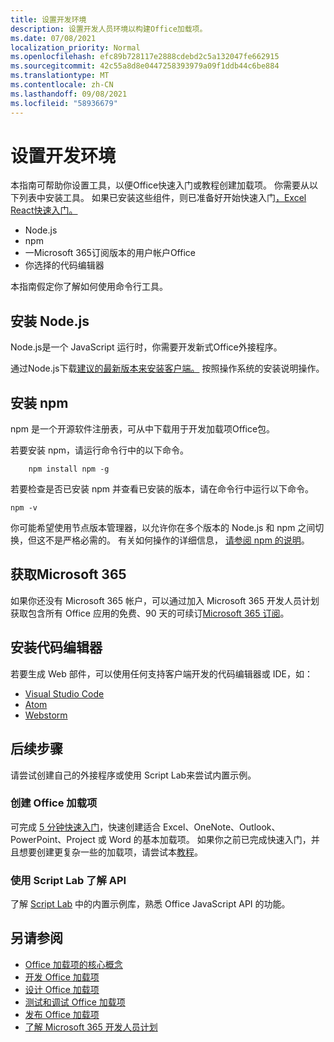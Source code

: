 ```yaml
---
title: 设置开发环境
description: 设置开发人员环境以构建Office加载项。
ms.date: 07/08/2021
localization_priority: Normal
ms.openlocfilehash: efc89b728117e2888cdebd2c5a132047fe662915
ms.sourcegitcommit: 42c55a8d8e0447258393979a09f1ddb44c6be884
ms.translationtype: MT
ms.contentlocale: zh-CN
ms.lasthandoff: 09/08/2021
ms.locfileid: "58936679"
---
```

# <a name="set-up-your-development-environment"></a>设置开发环境

本指南可帮助你设置工具，以便Office快速入门或教程创建加载项。 你需要从以下列表中安装工具。 如果已安装这些组件，则已准备好开始快速入门[，Excel React快速入门。](../quickstarts/excel-quickstart-react.md)

- Node.js
- npm
- 一Microsoft 365订阅版本的用户帐户Office
- 你选择的代码编辑器

本指南假定你了解如何使用命令行工具。

## <a name="install-nodejs"></a>安装 Node.js

Node.js是一个 JavaScript 运行时，你需要开发新式Office外接程序。

通过Node.js下载[建议的最新版本来安装客户端。](https://nodejs.org) 按照操作系统的安装说明操作。

## <a name="install-npm"></a>安装 npm

npm 是一个开源软件注册表，可从中下载用于开发加载项Office包。

若要安装 npm，请运行命令行中的以下命令。

```command&nbsp;line
    npm install npm -g
```

若要检查是否已安装 npm 并查看已安装的版本，请在命令行中运行以下命令。

```command&nbsp;line
npm -v
```

你可能希望使用节点版本管理器，以允许你在多个版本的 Node.js 和 npm 之间切换，但这不是严格必需的。 有关如何操作的详细信息， [请参阅 npm 的说明](https://docs.npmjs.com/downloading-and-installing-node-js-and-npm)。

## <a name="get-microsoft-365"></a>获取Microsoft 365

如果你还没有 Microsoft 365 帐户，可以通过加入 Microsoft 365 开发人员计划获取包含所有 Office 应用的免费、90 天的可续订[Microsoft 365 订阅](https://developer.microsoft.com/office/dev-program)。

## <a name="install-a-code-editor"></a>安装代码编辑器

若要生成 Web 部件，可以使用任何支持客户端开发的代码编辑器或 IDE，如：

- [Visual Studio Code](https://code.visualstudio.com/)
- [Atom](https://atom.io)
- [Webstorm](https://www.jetbrains.com/webstorm)

## <a name="next-steps"></a>后续步骤

请尝试创建自己的外接程序或使用 Script Lab来尝试内置示例。

### <a name="create-an-office-add-in"></a>创建 Office 加载项

可完成 [5 分钟快速入门](../index.yml)，快速创建适合 Excel、OneNote、Outlook、PowerPoint、Project 或 Word 的基本加载项。 如果你之前已完成快速入门，并且想要创建更复杂一些的加载项，请尝试本[教程](../index.yml)。

### <a name="explore-the-apis-with-script-lab"></a>使用 Script Lab 了解 API

了解 [Script Lab](explore-with-script-lab.md) 中的内置示例库，熟悉 Office JavaScript API 的功能。

## <a name="see-also"></a>另请参阅

- [Office 加载项的核心概念](../overview/core-concepts-office-add-ins.md)
- [开发 Office 加载项](../develop/develop-overview.md)
- [设计 Office 加载项](../design/add-in-design.md)
- [测试和调试 Office 加载项](../testing/test-debug-office-add-ins.md)
- [发布 Office 加载项](../publish/publish.md)
- [了解 Microsoft 365 开发人员计划](https://developer.microsoft.com/microsoft-365/dev-program)